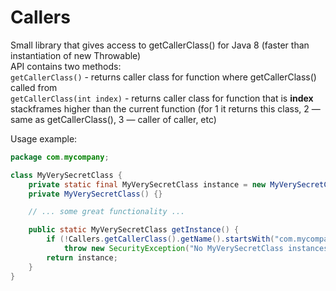 # Callers
Small library that gives access to getCallerClass() for Java 8 (faster than instantiation of new Throwable)<br>
API contains two methods:<br>
```getCallerClass()``` - returns caller class for function where getCallerClass() called from<br>
```getCallerClass(int index)``` - returns caller class for function that is **index** stackframes higher than the current function (for 1 it returns this class, 2 — same as getCallerClass(), 3 — caller of caller, etc)<br>

Usage example:
```java
package com.mycompany;

class MyVerySecretClass {
	private static final MyVerySecretClass instance = new MyVerySecretClass();
	private MyVerySecretClass() {}

	// ... some great functionality ...

	public static MyVerySecretClass getInstance() {
		if (!Callers.getCallerClass().getName().startsWith("com.mycompany"))
			throw new SecurityException("No MyVerySecretClass instances for your package!");
		return instance;
	}
}
```

